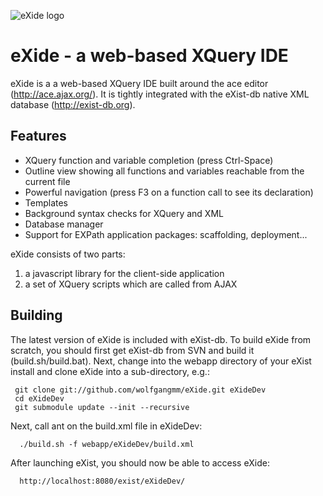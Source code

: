 ![eXide logo](/wolfgangmm/eXide/raw/master/resources/images/logo.png)

eXide - a web-based XQuery IDE
==============================

eXide is a a web-based XQuery IDE built around the ace editor (http://ace.ajax.org/).
It is tightly integrated with the eXist-db native XML database (http://exist-db.org).

Features
--------

* XQuery function and variable completion (press Ctrl-Space)
* Outline view showing all functions and variables reachable from the current file
* Powerful navigation (press F3 on a function call to see its declaration)
* Templates
* Background syntax checks for XQuery and XML
* Database manager
* Support for EXPath application packages: scaffolding, deployment...

eXide consists of two parts:

1. a javascript library for the client-side application
2. a set of XQuery scripts which are called from AJAX

Building
--------

The latest version of eXide is included with eXist-db. To build eXide from scratch,
you should first get eXist-db from SVN and build it (build.sh/build.bat). Next, change
into the webapp directory of your eXist install and clone eXide into a sub-directory, e.g.:

     git clone git://github.com/wolfgangmm/eXide.git eXideDev
     cd eXideDev
     git submodule update --init --recursive

Next, call ant on the build.xml file in eXideDev:

      ./build.sh -f webapp/eXideDev/build.xml

After launching eXist, you should now be able to access eXide:

      http://localhost:8080/exist/eXideDev/